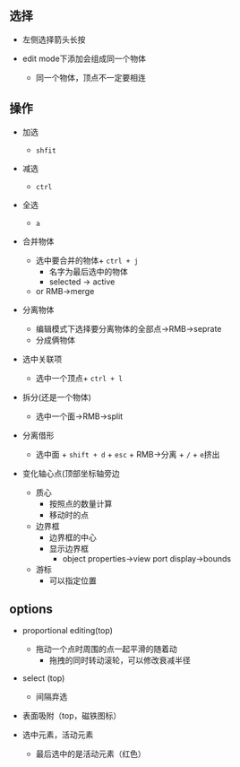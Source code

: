 
## 选择
+ 左侧选择箭头长按

+ edit mode下添加会组成同一个物体
    + 同一个物体，顶点不一定要相连

## 操作
+ 加选
    + `shfit`
+ 减选
    + `ctrl`
+ 全选
    + `a`

+ 合并物体
    + 选中要合并的物体+ `ctrl + j`
        + 名字为最后选中的物体
        + selected -> active
    + or RMB->merge

+ 分离物体
    + 编辑模式下选择要分离物体的全部点->RMB->seprate
    + 分成俩物体

+ 选中关联项
    + 选中一个顶点+ `ctrl + l`

+ 拆分(还是一个物体)
    + 选中一个面->RMB->split
    
+ 分离借形
    + 选中面 + `shift + d` + `esc` + RMB->分离 + `/` + `e`挤出

+ 变化轴心点(顶部坐标轴旁边
    + 质心
        + 按照点的数量计算
        + 移动时的点
    + 边界框
        + 边界框的中心
        + 显示边界框
            + object properties->view port display->bounds
    + 游标
        + 可以指定位置



## options
+ proportional editing(top)
    + 拖动一个点时周围的点一起平滑的随着动
        + 拖拽的同时转动滚轮，可以修改衰减半径


+ select (top)
    + 间隔弃选

+  表面吸附（top，磁铁图标）

+ 选中元素，活动元素
    + 最后选中的是活动元素（红色）